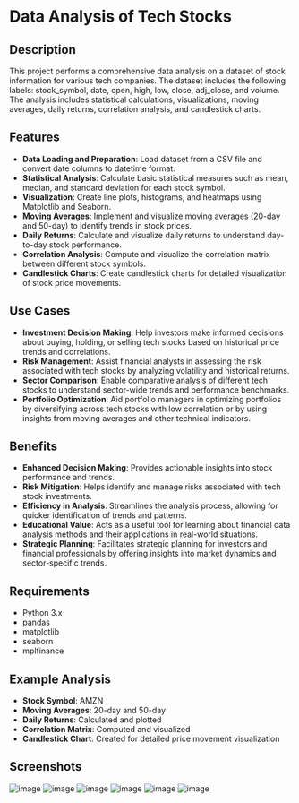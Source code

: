 # Data Analysis of Tech Stocks

## Description
This project performs a comprehensive data analysis on a dataset of stock information for various tech companies. The dataset includes the following labels: stock_symbol, date, open, high, low, close, adj_close, and volume. The analysis includes statistical calculations, visualizations, moving averages, daily returns, correlation analysis, and candlestick charts.

## Features
- **Data Loading and Preparation**: Load dataset from a CSV file and convert date columns to datetime format.
- **Statistical Analysis**: Calculate basic statistical measures such as mean, median, and standard deviation for each stock symbol.
- **Visualization**: Create line plots, histograms, and heatmaps using Matplotlib and Seaborn.
- **Moving Averages**: Implement and visualize moving averages (20-day and 50-day) to identify trends in stock prices.
- **Daily Returns**: Calculate and visualize daily returns to understand day-to-day stock performance.
- **Correlation Analysis**: Compute and visualize the correlation matrix between different stock symbols.
- **Candlestick Charts**: Create candlestick charts for detailed visualization of stock price movements.

## Use Cases
- **Investment Decision Making**: Help investors make informed decisions about buying, holding, or selling tech stocks based on historical price trends and correlations.
- **Risk Management**: Assist financial analysts in assessing the risk associated with tech stocks by analyzing volatility and historical returns.
- **Sector Comparison**: Enable comparative analysis of different tech stocks to understand sector-wide trends and performance benchmarks.
- **Portfolio Optimization**: Aid portfolio managers in optimizing portfolios by diversifying across tech stocks with low correlation or by using insights from moving averages and other technical indicators.

## Benefits
- **Enhanced Decision Making**: Provides actionable insights into stock performance and trends.
- **Risk Mitigation**: Helps identify and manage risks associated with tech stock investments.
- **Efficiency in Analysis**: Streamlines the analysis process, allowing for quicker identification of trends and patterns.
- **Educational Value**: Acts as a useful tool for learning about financial data analysis methods and their applications in real-world situations.
- **Strategic Planning**: Facilitates strategic planning for investors and financial professionals by offering insights into market dynamics and sector-specific trends.

## Requirements
- Python 3.x
- pandas
- matplotlib
- seaborn
- mplfinance

## Example Analysis
- **Stock Symbol**: AMZN
- **Moving Averages**: 20-day and 50-day
- **Daily Returns**: Calculated and plotted
- **Correlation Matrix**: Computed and visualized
- **Candlestick Chart**: Created for detailed price movement visualization

## Screenshots
![image](https://github.com/SanyaB1801/machine-learning-repos/assets/64143038/a1b16beb-4cd3-466b-84bd-0a0cf710a621)
![image](https://github.com/SanyaB1801/machine-learning-repos/assets/64143038/b8c51447-3ac4-4f95-9867-bd7d4dc60b25)
![image](https://github.com/SanyaB1801/machine-learning-repos/assets/64143038/c8c28585-d75e-436e-9aed-f83a4af47c85)
![image](https://github.com/SanyaB1801/machine-learning-repos/assets/64143038/de3d6339-c2ed-4fd2-9319-e22e53727216)
![image](https://github.com/SanyaB1801/machine-learning-repos/assets/64143038/9160100a-e2de-44be-a9a1-620cd87c2166)
![image](https://github.com/SanyaB1801/machine-learning-repos/assets/64143038/830a821a-1d05-4cf1-91c2-188267e87ded)
